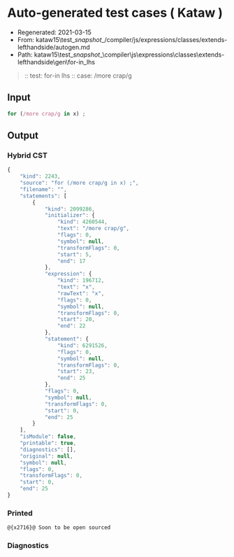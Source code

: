 # Auto-generated test cases ( Kataw )
- Regenerated: 2021-03-15
- From: kataw15\test\__snapshot__/compiler/js/expressions/classes/extends-lefthandside/autogen.md
- Path: kataw15\test\__snapshot__\compiler\js\expressions\classes\extends-lefthandside\gen\for-in_lhs
> :: test: for-in lhs
> :: case: /more crap/g
## Input

`````js
for (/more crap/g in x) ;
`````

## Output

### Hybrid CST

```javascript
{
    "kind": 2243,
    "source": "for (/more crap/g in x) ;",
    "filename": "",
    "statements": [
        {
            "kind": 2099286,
            "initializer": {
                "kind": 4260544,
                "text": "/more crap/g",
                "flags": 0,
                "symbol": null,
                "transformFlags": 0,
                "start": 5,
                "end": 17
            },
            "expression": {
                "kind": 196712,
                "text": "x",
                "rawText": "x",
                "flags": 0,
                "symbol": null,
                "transformFlags": 0,
                "start": 20,
                "end": 22
            },
            "statement": {
                "kind": 6291526,
                "flags": 0,
                "symbol": null,
                "transformFlags": 0,
                "start": 23,
                "end": 25
            },
            "flags": 0,
            "symbol": null,
            "transformFlags": 0,
            "start": 0,
            "end": 25
        }
    ],
    "isModule": false,
    "printable": true,
    "diagnostics": [],
    "original": null,
    "symbol": null,
    "flags": 0,
    "transformFlags": 0,
    "start": 0,
    "end": 25
}
```

### Printed

```javascript
@{x2716}@ Soon to be open sourced
```

### Diagnostics

```javascript

```

